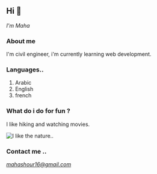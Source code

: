 ## Hi 👋

_I'm Maha_

### About me

I'm civil engineer, i'm currently learning web development.

### Languages..

1. Arabic
2. English
3. french

### What do i do for fun ?

I like hiking and watching movies.

![I like the nature..](https://logisel.org/ville-emmerin/wordpress/wp-content/uploads/2021/03/tree-276014__340.jpg)

### Contact me ..

*mahashour16@gmail.com*
